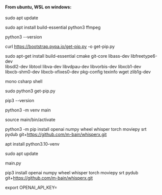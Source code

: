 #### From ubuntu, WSL on windows:

sudo apt update

sudo apt install build-essential python3 ffmpeg

python3 --version

curl https://bootstrap.pypa.io/get-pip.py -o get-pip.py

sudo apt-get install build-essential cmake git-core libass-dev libfreetype6-dev \
libsdl2-dev libtool libva-dev libvdpau-dev libvorbis-dev libxcb1-dev \
libxcb-shm0-dev libxcb-xfixes0-dev pkg-config texinfo wget zlib1g-dev


mono csharp shell

sudo python3 get-pip.py

pip3 --version

python3 -m venv main
    
source main/bin/activate
    
python3 -m pip install openai numpy wheel whisper torch moviepy srt pydub  git+https://github.com/m-bain/whisperx.git

apt install python3.10-venv

sudo apt update

main.py

pip3 install openai numpy wheel whisper torch moviepy srt pydub  git+https://github.com/m-bain/whisperx.git

export OPENAI_API_KEY=<your-api-key>

